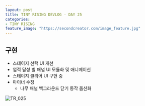```yaml
---
layout: post
title: TINY RISING DEVLOG - DAY 25
categories:
- TINY RISING
feature_image: "https://secondcreator.com/image_feature.jpg"
---
```


## 구현
- 스테이지 선택 UI 개선
- 업적 달성 별 패널 UI 모듈화 및 애니메이션
- 스테이지 클리어 UI 구현 중
- 마이너 수정
  - 나무 패널 백그라운드 닫기 동작 옵션화

![TR_025](https://secondcreator.com/blog/imgs/TR_025.png)
